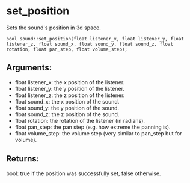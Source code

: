 # set_position
Sets the sound's position in 3d space.

`bool sound::set_position(float listener_x, float listener_y, float listener_z, float sound_x, float sound_y, float sound_z, float rotation, float pan_step, float volume_step);`

## Arguments:
* float listener_x: the x position of the listener.
* float listener_y: the y position of the listener.
* float listener_z: the z position of the listener.
* float sound_x: the x position of the sound.
* float sound_y: the y position of the sound.
* float sound_z: the z position of the sound.
* float rotation: the rotation of the listener (in radians).
* float pan_step: the pan step (e.g. how extreme the panning is).
* float volume_step: the volume step (very similar to pan_step but for volume).

## Returns:
bool: true if the position was successfully set, false otherwise.

